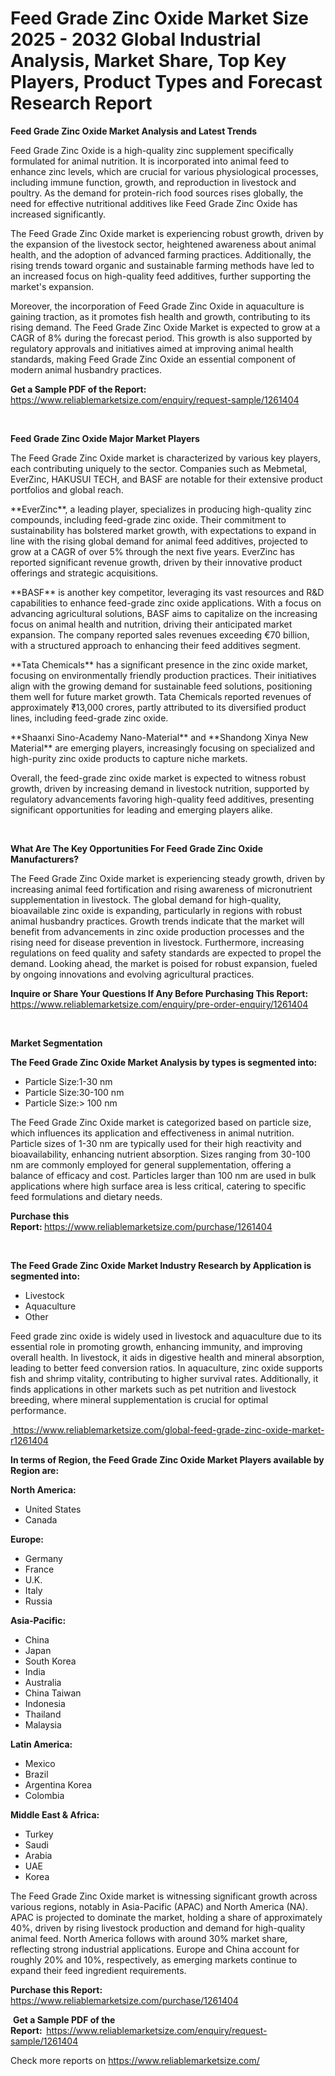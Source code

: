 <p><h1>Feed Grade Zinc Oxide Market Size 2025 - 2032 Global Industrial Analysis, Market Share, Top Key Players, Product Types and Forecast Research Report</h1></p><p><strong>Feed Grade Zinc Oxide Market Analysis and Latest Trends</strong></p>
<p><p>Feed Grade Zinc Oxide is a high-quality zinc supplement specifically formulated for animal nutrition. It is incorporated into animal feed to enhance zinc levels, which are crucial for various physiological processes, including immune function, growth, and reproduction in livestock and poultry. As the demand for protein-rich food sources rises globally, the need for effective nutritional additives like Feed Grade Zinc Oxide has increased significantly.</p><p>The Feed Grade Zinc Oxide market is experiencing robust growth, driven by the expansion of the livestock sector, heightened awareness about animal health, and the adoption of advanced farming practices. Additionally, the rising trends toward organic and sustainable farming methods have led to an increased focus on high-quality feed additives, further supporting the market's expansion.</p><p>Moreover, the incorporation of Feed Grade Zinc Oxide in aquaculture is gaining traction, as it promotes fish health and growth, contributing to its rising demand. The Feed Grade Zinc Oxide Market is expected to grow at a CAGR of 8% during the forecast period. This growth is also supported by regulatory approvals and initiatives aimed at improving animal health standards, making Feed Grade Zinc Oxide an essential component of modern animal husbandry practices.</p></p>
<p><strong>Get a Sample PDF of the Report:&nbsp;</strong> <a href="https://www.reliablemarketsize.com/enquiry/request-sample/1261404?utm_campaign=2876&utm_medium=2&utm_source=Github&utm_content=ia&utm_term=03042025&utm_id=feed-grade-zinc-oxide">https://www.reliablemarketsize.com/enquiry/request-sample/1261404</a></p>
<p>&nbsp;</p>
<p><strong>Feed Grade Zinc Oxide Major Market Players</strong></p>
<p><p>The Feed Grade Zinc Oxide market is characterized by various key players, each contributing uniquely to the sector. Companies such as Mebmetal, EverZinc, HAKUSUI TECH, and BASF are notable for their extensive product portfolios and global reach.</p><p>**EverZinc**, a leading player, specializes in producing high-quality zinc compounds, including feed-grade zinc oxide. Their commitment to sustainability has bolstered market growth, with expectations to expand in line with the rising global demand for animal feed additives, projected to grow at a CAGR of over 5% through the next five years. EverZinc has reported significant revenue growth, driven by their innovative product offerings and strategic acquisitions.</p><p>**BASF** is another key competitor, leveraging its vast resources and R&D capabilities to enhance feed-grade zinc oxide applications. With a focus on advancing agricultural solutions, BASF aims to capitalize on the increasing focus on animal health and nutrition, driving their anticipated market expansion. The company reported sales revenues exceeding €70 billion, with a structured approach to enhancing their feed additives segment.</p><p>**Tata Chemicals** has a significant presence in the zinc oxide market, focusing on environmentally friendly production practices. Their initiatives align with the growing demand for sustainable feed solutions, positioning them well for future market growth. Tata Chemicals reported revenues of approximately ₹13,000 crores, partly attributed to its diversified product lines, including feed-grade zinc oxide.</p><p>**Shaanxi Sino-Academy Nano-Material** and **Shandong Xinya New Material** are emerging players, increasingly focusing on specialized and high-purity zinc oxide products to capture niche markets.</p><p>Overall, the feed-grade zinc oxide market is expected to witness robust growth, driven by increasing demand in livestock nutrition, supported by regulatory advancements favoring high-quality feed additives, presenting significant opportunities for leading and emerging players alike.</p></p>
<p>&nbsp;</p>
<p><strong>What Are The Key Opportunities For Feed Grade Zinc Oxide Manufacturers?</strong></p>
<p><p>The Feed Grade Zinc Oxide market is experiencing steady growth, driven by increasing animal feed fortification and rising awareness of micronutrient supplementation in livestock. The global demand for high-quality, bioavailable zinc oxide is expanding, particularly in regions with robust animal husbandry practices. Growth trends indicate that the market will benefit from advancements in zinc oxide production processes and the rising need for disease prevention in livestock. Furthermore, increasing regulations on feed quality and safety standards are expected to propel the demand. Looking ahead, the market is poised for robust expansion, fueled by ongoing innovations and evolving agricultural practices.</p></p>
<p><strong>Inquire or Share Your Questions If Any Before Purchasing This Report:</strong> <a href="https://www.reliablemarketsize.com/enquiry/pre-order-enquiry/1261404?utm_campaign=2876&utm_medium=2&utm_source=Github&utm_content=ia&utm_term=03042025&utm_id=feed-grade-zinc-oxide">https://www.reliablemarketsize.com/enquiry/pre-order-enquiry/1261404</a></p>
<p>&nbsp;</p>
<p><strong>Market Segmentation</strong></p>
<p><strong>The Feed Grade Zinc Oxide Market Analysis by types is segmented into:</strong></p>
<p><ul><li>Particle Size:1-30 nm</li><li>Particle Size:30-100 nm</li><li>Particle Size:> 100 nm</li></ul></p>
<p><p>The Feed Grade Zinc Oxide market is categorized based on particle size, which influences its application and effectiveness in animal nutrition. Particle sizes of 1-30 nm are typically used for their high reactivity and bioavailability, enhancing nutrient absorption. Sizes ranging from 30-100 nm are commonly employed for general supplementation, offering a balance of efficacy and cost. Particles larger than 100 nm are used in bulk applications where high surface area is less critical, catering to specific feed formulations and dietary needs.</p></p>
<p><strong>Purchase this Report:&nbsp;</strong><a href="https://www.reliablemarketsize.com/purchase/1261404?utm_campaign=2876&utm_medium=2&utm_source=Github&utm_content=ia&utm_term=03042025&utm_id=feed-grade-zinc-oxide">https://www.reliablemarketsize.com/purchase/1261404</a></p>
<p>&nbsp;</p>
<p><strong>The Feed Grade Zinc Oxide Market Industry Research by Application is segmented into:</strong></p>
<p><ul><li>Livestock</li><li>Aquaculture</li><li>Other</li></ul></p>
<p><p>Feed grade zinc oxide is widely used in livestock and aquaculture due to its essential role in promoting growth, enhancing immunity, and improving overall health. In livestock, it aids in digestive health and mineral absorption, leading to better feed conversion ratios. In aquaculture, zinc oxide supports fish and shrimp vitality, contributing to higher survival rates. Additionally, it finds applications in other markets such as pet nutrition and livestock breeding, where mineral supplementation is crucial for optimal performance.</p></p>
<p><a href="https://www.reliablemarketsize.com/global-feed-grade-zinc-oxide-market-r1261404?utm_campaign=2876&utm_medium=2&utm_source=Github&utm_content=ia&utm_term=03042025&utm_id=feed-grade-zinc-oxide">&nbsp;https://www.reliablemarketsize.com/global-feed-grade-zinc-oxide-market-r1261404</a></p>
<p><strong>In terms of Region, the Feed Grade Zinc Oxide Market Players available by Region are:</strong></p>
<p>
    <p> <strong> North America: </strong>
        <ul>
            <li>United States</li>
            <li>Canada</li>
        </ul>
        </p> 
    <p> <strong> Europe: </strong>
        <ul>
            <li>Germany</li>
            <li>France</li>
            <li>U.K.</li>
            <li>Italy</li>
            <li>Russia</li>
        </ul>
        </p> 
    <p> <strong> Asia-Pacific: </strong>
        <ul>
            <li>China</li>
            <li>Japan</li>
            <li>South Korea</li>
            <li>India</li>
            <li>Australia</li>
            <li>China Taiwan</li>
            <li>Indonesia</li>
            <li>Thailand</li>
            <li>Malaysia</li>
        </ul>
        </p> 
    <p> <strong> Latin America: </strong>
        <ul>
            <li>Mexico</li>
            <li>Brazil</li>
            <li>Argentina Korea</li>
            <li>Colombia</li>
        </ul>
        </p> 
    <p> <strong> Middle East & Africa: </strong>
        <ul>
            <li>Turkey</li>
            <li>Saudi</li>
            <li>Arabia</li>
            <li>UAE</li>
            <li>Korea</li>
        </ul>
    </p>
    </p>
<p><p>The Feed Grade Zinc Oxide market is witnessing significant growth across various regions, notably in Asia-Pacific (APAC) and North America (NA). APAC is projected to dominate the market, holding a share of approximately 40%, driven by rising livestock production and demand for high-quality animal feed. North America follows with around 30% market share, reflecting strong industrial applications. Europe and China account for roughly 20% and 10%, respectively, as emerging markets continue to expand their feed ingredient requirements.</p></p>
<p><strong>Purchase this Report: </strong><a href="https://www.reliablemarketsize.com/purchase/1261404?utm_campaign=2876&utm_medium=2&utm_source=Github&utm_content=ia&utm_term=03042025&utm_id=feed-grade-zinc-oxide">https://www.reliablemarketsize.com/purchase/1261404</a></p>
<p>&nbsp;<strong>Get a Sample PDF of the Report:&nbsp;&nbsp;</strong><a href="https://www.reliablemarketsize.com/enquiry/request-sample/1261404?utm_campaign=2876&utm_medium=2&utm_source=Github&utm_content=ia&utm_term=03042025&utm_id=feed-grade-zinc-oxide">https://www.reliablemarketsize.com/enquiry/request-sample/1261404</a></p>
<p><strong></strong></p>
<p>Check more reports on <a href="https://www.reliablemarketsize.com/?utm_campaign=2876&utm_medium=2&utm_source=Github&utm_content=ia&utm_term=03042025&utm_id=feed-grade-zinc-oxide">https://www.reliablemarketsize.com/</a></p>